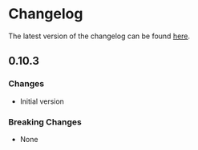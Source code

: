 # Changelog

The latest version of the changelog can be found [here](https://github.com/Azure/bicep-registry-modules/blob/main/avm/res/batch/batch-account/CHANGELOG.md).

## 0.10.3

### Changes

- Initial version

### Breaking Changes

- None
